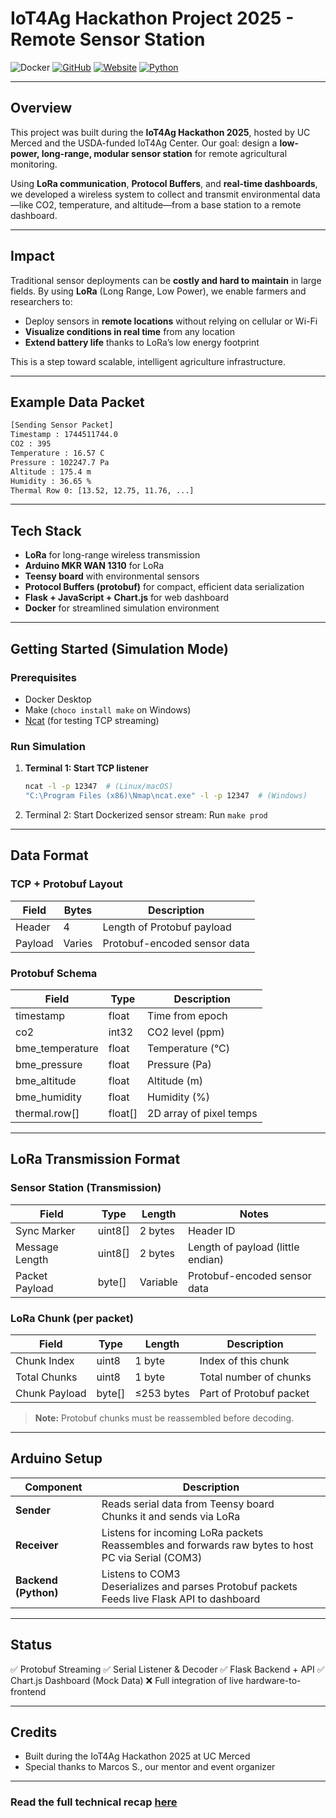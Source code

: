# IoT4Ag Hackathon Project 2025 - Remote Sensor Station

![Docker](https://img.shields.io/badge/docker-%230db7ed.svg?style=for-the-badge&logo=docker&logoColor=white)
[![GitHub](https://img.shields.io/badge/GitHub-ucmercedrobotics-181717.svg?style=flat&logo=github)](https://github.com/ucmercedrobotics)
[![Website](https://img.shields.io/badge/Website-UCMRobotics-5087B2.svg?style=flat&logo=telegram)](https://robotics.ucmerced.edu/)
[![Python](https://img.shields.io/badge/Python-3.10.12-3776AB.svg?style=flat&logo=python&logoColor=white)](https://www.python.org)

---

## Overview

This project was built during the **IoT4Ag Hackathon 2025**, hosted by UC Merced and the USDA-funded IoT4Ag Center. Our goal: design a **low-power, long-range, modular sensor station** for remote agricultural monitoring.

Using **LoRa communication**, **Protocol Buffers**, and **real-time dashboards**, we developed a wireless system to collect and transmit environmental data—like CO2, temperature, and altitude—from a base station to a remote dashboard.

---

## Impact

Traditional sensor deployments can be **costly and hard to maintain** in large fields. By using **LoRa** (Long Range, Low Power), we enable farmers and researchers to:
- Deploy sensors in **remote locations** without relying on cellular or Wi-Fi
- **Visualize conditions in real time** from any location
- **Extend battery life** thanks to LoRa’s low energy footprint

This is a step toward scalable, intelligent agriculture infrastructure.

---

## Example Data Packet
```bash
[Sending Sensor Packet] 
Timestamp : 1744511744.0 
CO2 : 395 
Temperature : 16.57 C 
Pressure : 102247.7 Pa 
Altitude : 175.4 m 
Humidity : 36.65 % 
Thermal Row 0: [13.52, 12.75, 11.76, ...]
```

---

## Tech Stack

- **LoRa** for long-range wireless transmission
- **Arduino MKR WAN 1310** for LoRa
- **Teensy board** with environmental sensors
- **Protocol Buffers (protobuf)** for compact, efficient data serialization
- **Flask + JavaScript + Chart.js** for web dashboard
- **Docker** for streamlined simulation environment

---

## Getting Started (Simulation Mode)

### Prerequisites
- Docker Desktop
- Make (`choco install make` on Windows)
- [Ncat](https://nmap.org/ncat/) (for testing TCP streaming)

### Run Simulation
1. **Terminal 1: Start TCP listener**
   ```bash
   ncat -l -p 12347  # (Linux/macOS)
   "C:\Program Files (x86)\Nmap\ncat.exe" -l -p 12347  # (Windows)
   ```
2. Terminal 2: Start Dockerized sensor stream: Run `make prod`

---

## Data Format

### TCP + Protobuf Layout

| Field   | Bytes | Description                    |
|---------|--------|--------------------------------|
| Header  | 4      | Length of Protobuf payload     |
| Payload | Varies | Protobuf-encoded sensor data   |

### Protobuf Schema

| Field            | Type     | Description                 |
|------------------|----------|-----------------------------|
| timestamp        | float    | Time from epoch             |
| co2              | int32    | CO2 level (ppm)             |
| bme_temperature  | float    | Temperature (°C)            |
| bme_pressure     | float    | Pressure (Pa)               |
| bme_altitude     | float    | Altitude (m)                |
| bme_humidity     | float    | Humidity (%)                |
| thermal.row[]    | float[]  | 2D array of pixel temps     |

---

## LoRa Transmission Format

### Sensor Station (Transmission)

| Field           | Type     | Length    | Notes                                      |
|------------------|----------|-----------|--------------------------------------------|
| Sync Marker      | uint8[]  | 2 bytes   | Header ID                                  |
| Message Length   | uint8[]  | 2 bytes   | Length of payload (little endian)          |
| Packet Payload   | byte[]   | Variable  | Protobuf-encoded sensor data               |

### LoRa Chunk (per packet)

| Field         | Type   | Length      | Description                          |
|---------------|--------|-------------|--------------------------------------|
| Chunk Index   | uint8  | 1 byte      | Index of this chunk                  |
| Total Chunks  | uint8  | 1 byte      | Total number of chunks               |
| Chunk Payload | byte[] | ≤253 bytes  | Part of Protobuf packet              |

> **Note:** Protobuf chunks must be reassembled before decoding.

---

## Arduino Setup

| Component        | Description                                                        |
|------------------|---------------------------------------------------------------------|
| **Sender** | Reads serial data from Teensy board<br>Chunks it and sends via LoRa |
| **Receiver** | Listens for incoming LoRa packets<br>Reassembles and forwards raw bytes to host PC via Serial (COM3) |
| **Backend (Python)** | Listens to COM3<br>Deserializes and parses Protobuf packets<br>Feeds live Flask API to dashboard |

---

## Status
✅ Protobuf Streaming
✅ Serial Listener & Decoder
✅ Flask Backend + API
✅ Chart.js Dashboard (Mock Data)
❌ Full integration of live hardware-to-frontend

---

## Credits
- Built during the IoT4Ag Hackathon 2025 at UC Merced
- Special thanks to Marcos S., our mentor and event organizer

---

### Read the full technical recap [here](https://laith.vercel.app/blog/iot4ag-hackathon.html/)
